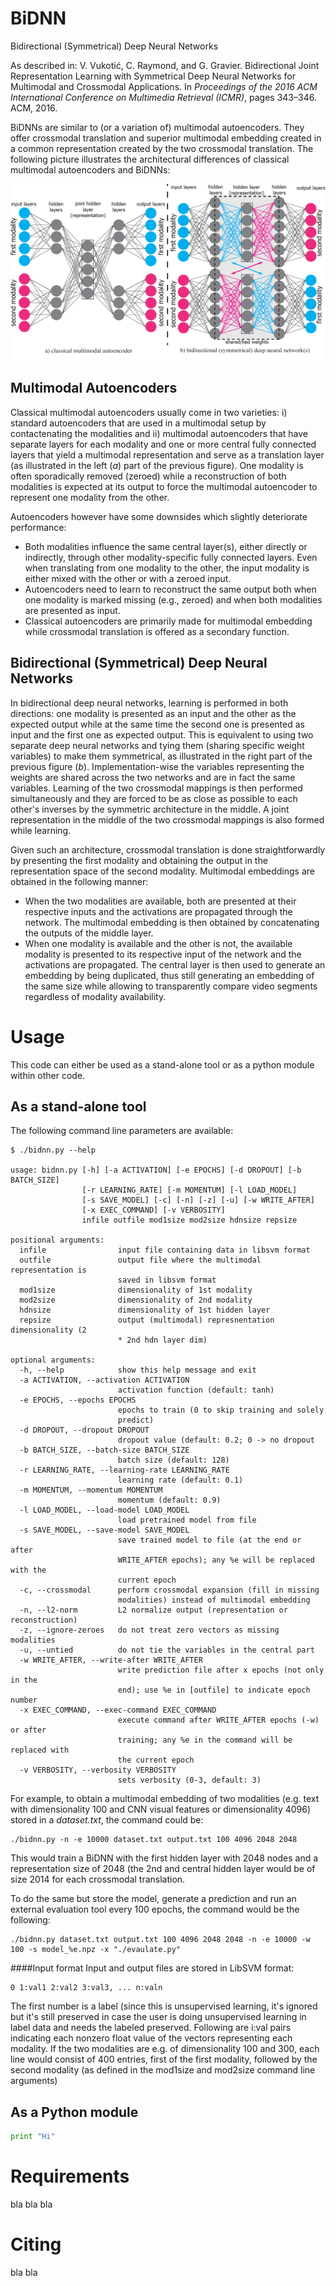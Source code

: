 BiDNN
=====
Bidirectional (Symmetrical) Deep Neural Networks

As described in: V. Vukotić, C. Raymond, and G. Gravier. Bidirectional Joint Representation Learning with Symmetrical Deep Neural Networks for Multimodal and Crossmodal Applications. In *Proceedings of the 2016 ACM International Conference on Multimedia Retrieval (ICMR)*, pages 343–346. ACM, 2016. 

BiDNNs are similar to (or a variation of) multimodal autoencoders. They offer crossmodal translation and superior multimodal embedding created in a common representation created by the two crossmodal translation. The following picture illustrates the architectural differences of classical multimodal autoencoders and BiDNNs:

![Alt text](images/AEvsBiDNN.png?raw=true "Title")

Multimodal Autoencoders
-----------------------

Classical multimodal autoencoders usually come in two varieties: i) standard autoencoders that are used in a multimodal setup by contactenating the modalities and ii) multimodal autoencoders that have separate layers for each modality and one or more central fully connected layers that yield a multimodal representation and serve as a translation layer (as illustrated in the left (*a*) part of the previous figure). One modality is often sporadically removed (zeroed) while a reconstruction of both modalities is expected at its output to force the multimodal autoencoder to represent one modality from the other.

Autoencoders however have some downsides which slightly deteriorate performance:
* Both modalities influence the same central layer(s), either directly or indirectly, through other modality-specific fully connected layers. Even when translating from one modality to the other, the input modality is either mixed with the other or with a zeroed input.
* Autoencoders need to learn to reconstruct the same output both when one modality is marked missing (e.g., zeroed) and when both modalities are presented as input.
* Classical autoencoders are primarily made for multimodal embedding while crossmodal translation is offered as a secondary function.

Bidirectional (Symmetrical) Deep Neural Networks
------------------------------------------------

In bidirectional deep neural networks, learning is performed in both directions: one modality is presented as an input and the other as the expected output while at the same time the second one is presented as input and the first one as expected output. This is equivalent to using two separate deep neural networks and tying them (sharing specific weight variables) to make them symmetrical, as illustrated in the right part of the previous figure (*b*). Implementation-wise the variables representing the weights are shared across the two networks and are in fact the same variables. Learning of the two crossmodal mappings is then performed simultaneously and they are forced to be as close as possible to each other's inverses by the symmetric architecture in the middle. A joint representation in the middle of the two crossmodal mappings is also formed while learning.

Given such an architecture, crossmodal translation is done straightforwardly by presenting the first modality and obtaining the output in the representation space of the second modality. Multimodal embeddings are obtained in the following manner:
* When the two modalities are available, both are presented at their respective inputs and the activations are propagated through the network. The multimodal embedding is then obtained by concatenating the outputs of the middle layer.
* When one modality is available and the other is not, the available modality is presented to its respective input of the network and the activations are propagated. The central layer is then used to generate an embedding by being duplicated, thus still generating an embedding of the same size while allowing to transparently compare video segments regardless of modality availability.

Usage
=====
This code can either be used as a stand-alone tool or as a python module within other code.

As a stand-alone tool
---------------------

The following command line parameters are available:
```
$ ./bidnn.py --help

usage: bidnn.py [-h] [-a ACTIVATION] [-e EPOCHS] [-d DROPOUT] [-b BATCH_SIZE]
                [-r LEARNING_RATE] [-m MOMENTUM] [-l LOAD_MODEL]
                [-s SAVE_MODEL] [-c] [-n] [-z] [-u] [-w WRITE_AFTER]
                [-x EXEC_COMMAND] [-v VERBOSITY]
                infile outfile mod1size mod2size hdnsize repsize

positional arguments:
  infile                input file containing data in libsvm format
  outfile               output file where the multimodal representation is
                        saved in libsvm format
  mod1size              dimensionality of 1st modality
  mod2size              dimensionality of 2nd modality
  hdnsize               dimensionality of 1st hidden layer
  repsize               output (multimodal) represnentation dimensionality (2
                        * 2nd hdn layer dim)

optional arguments:
  -h, --help            show this help message and exit
  -a ACTIVATION, --activation ACTIVATION
                        activation function (default: tanh)
  -e EPOCHS, --epochs EPOCHS
                        epochs to train (0 to skip training and solely
                        predict)
  -d DROPOUT, --dropout DROPOUT
                        dropout value (default: 0.2; 0 -> no dropout
  -b BATCH_SIZE, --batch-size BATCH_SIZE
                        batch size (default: 128)
  -r LEARNING_RATE, --learning-rate LEARNING_RATE
                        learning rate (default: 0.1)
  -m MOMENTUM, --momentum MOMENTUM
                        momentum (default: 0.9)
  -l LOAD_MODEL, --load-model LOAD_MODEL
                        load pretrained model from file
  -s SAVE_MODEL, --save-model SAVE_MODEL
                        save trained model to file (at the end or after
                        WRITE_AFTER epochs); any %e will be replaced with the
                        current epoch
  -c, --crossmodal      perform crossmodal expansion (fill in missing
                        modalities) instead of multimodal embedding
  -n, --l2-norm         L2 normalize output (representation or reconstruction)
  -z, --ignore-zeroes   do not treat zero vectors as missing modalities
  -u, --untied          do not tie the variables in the central part
  -w WRITE_AFTER, --write-after WRITE_AFTER
                        write prediction file after x epochs (not only in the
                        end); use %e in [outfile] to indicate epoch number
  -x EXEC_COMMAND, --exec-command EXEC_COMMAND
                        execute command after WRITE_AFTER epochs (-w) or after
                        training; any %e in the command will be replaced with
                        the current epoch
  -v VERBOSITY, --verbosity VERBOSITY
                        sets verbosity (0-3, default: 3)
```

For example, to obtain a multimodal embedding of two modalities (e.g. text with dimensionality 100 and CNN visual features or dimensionality 4096) stored in a *dataset.txt*, the command could be:
```
./bidnn.py -n -e 10000 dataset.txt output.txt 100 4096 2048 2048
```
This would train a BiDNN with the first hidden layer with 2048 nodes and a representation size of 2048 (the 2nd and central hidden layer would be of size 2014 for each crossmodal translation.

To do the same but store the model, generate a prediction and run an external evaluation tool every 100 epochs, the command would be the following:
```
./bidnn.py dataset.txt output.txt 100 4096 2048 2048 -n -e 10000 -w 100 -s model_%e.npz -x "./evaulate.py"
```
####Input format
Input and output files are stored in LibSVM format:
```
0 1:val1 2:val2 3:val3, ... n:valn
```
The first number is a label (since this is unsupervised learning, it's ignored but it's still preserved in case the user is doing unsupervised learning in label data and needs the labeled preserved. Following are i:val pairs indicating each nonzero float value of the vectors representing each modality. If the two modalities are e.g. of dimensionality 100 and 300, each line would consist of 400 entries, first of the first modality, followed by the second modality (as defined in the mod1size and mod2size command line arguments)

As a Python module
-------------------
```python
print "Hi"
```

Requirements
============

bla bla bla

Citing
======

bla bla
